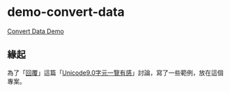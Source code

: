 # demo-convert-data

[Convert Data Demo](https://samwhelp.github.io/demo-convert-data/)

## 緣起

為了「[回覆](https://www.ubuntu-tw.org/modules/newbb/viewtopic.php?post_id=355140#forumpost355140)」這篇「[Unicode9.0字元一覽有感](https://www.ubuntu-tw.org/modules/newbb/viewtopic.php?post_id=355122#forumpost355122)」討論，寫了一些範例，放在這個專案。
